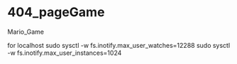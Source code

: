 # 404_pageGame
Mario_Game


for localhost
sudo sysctl -w fs.inotify.max_user_watches=12288
sudo sysctl -w fs.inotify.max_user_instances=1024
